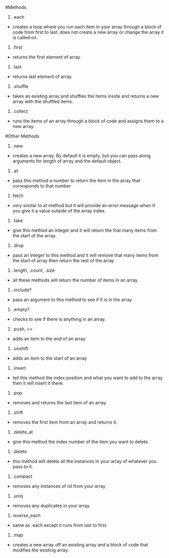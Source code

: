 #Methods

1. .each
+ creates a loop where you run each item in your array through a block of code from first to last. does not create a new array or change the array it is called on.

1. .first
+ returns the first element of array

1. .last
+ returns last element of array

1. .shuffle
+ takes an existing array and shuffles the items inside and returns a new array with the shuffled items.

1. .collect
+ runs the items of an array through a block of code and assigns them to a new array.









#Other Methods
1. .new
+ creates a new array. By default it is empty, but you can pass along arguments for length of array and the default object.

1. .at
+ pass this method a number to return the item in the array that corresponds to that number

1. fetch
+ very similar to at method but it will provide an error message when if you give it a value outside of the array index.



1. .take
+ give this method an integer and it will return the that many items from the start of the array

1. .drop
+ pass an integer to this method and it will remove that many items from the start of array then return the rest of the array

1. .length, .count, .size
+ all these methods will return the number of items in an array.

1. .include?
+ pass an argument to this method to see if it is in the array

1. .empty?
+ checks to see if there is anything in an array.

1. .push, <<
+ adds an item to the end of an array

1. .unshift
+ adds an item to the start of an array

1. .insert
+ tell this method the index position and what you want to add to the array then it will insert it there.

1. .pop
+ removes and returns the last item of an array.

1. .shift
+ removes the first item from an array and returns it.

1. .delete_at
+ give this method the index number of the item you want to delete.

1. .delete
+ this method will delete all the instances in your array of whatever you pass to it.

1. .compact
+ removes any instances of nil from your array

1. .uniq
+ removes any duplicates in your array.



1. reverse_each
+ same as .each except it runs from last to first.

1. .map
+ creates a new array off an existing array and a block of code that modifies the existing array.
